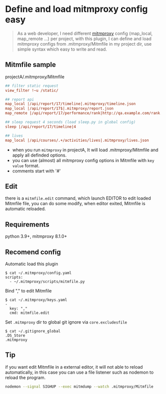 # Define and load mitmproxy config easy

> As a web developer, I need different [mitmproxy](https://github.com/mitmproxy/mitmproxy) config (map_local, map_remote ...) per project,
with this plugin, I can define and load mitmproxy configs from .mitmproxy/Mitmfile in my project dir, use simple syntax which easy to write and read.

## Mitmfile sample
projectA/.mitmproxy/Mitmfile

```ini
## filter static request
view_filter !~u /static/

## report api
map_local |/api/report/17/timeline|.mitmproxy/timeline.json
map_local |/api/report/17$|.mitmproxy/report.json
map_remote |/api/report/17/performance/rank|http://qa.example.com/rank.json

## sleep request 4 seconds (load sleep.py in global config)
sleep |/api/report/17/timeline|4

## lives
map_local |/api/courses/.+/activities/lives|.mitmproxy/lives.json
```

* when you run `mitmproxy` in projectA, It will load .mitmproxy/Mitmfile and apply all definded options.
* you can use (almost) all mitmproxy config options in Mitmfile with `key value` format.
* comments start with '#'


## Edit
there is a `mitmfile.edit` command, which launch EDITOR to edit loaded Mitmfile file, you can do some modify, when editor exited, Mitmfile is automatic reloaded.

## Requirements
python 3.9+, mitmproxy 8.1.0+

## Recomend config
Automatic load this plugin
```shell
$ cat ~/.mitmproxy/config.yaml
scripts:
  - ~/.mitmproxy/scripts/mitmfile.py
```

Bind "," to edit Mitmfile
```shell
$ cat ~/.mitmproxy/keys.yaml
-
  key: ","
  cmd: mitmfile.edit
```

Set `.mitmproxy` dir to global git ignore via `core.excludesfile`
```
$ cat ~/.gitignore_global
.DS_Store
.mitmproxy
```


## Tip
if you want edit Mitmfile in a external editor, it will not able to reload automatically, in this case you can use a file listener such as nodemon to reload the program.

```bash
nodemon --signal SIGHUP --exec mitmdump --watch .mitmproxy/Mitmfile
```
